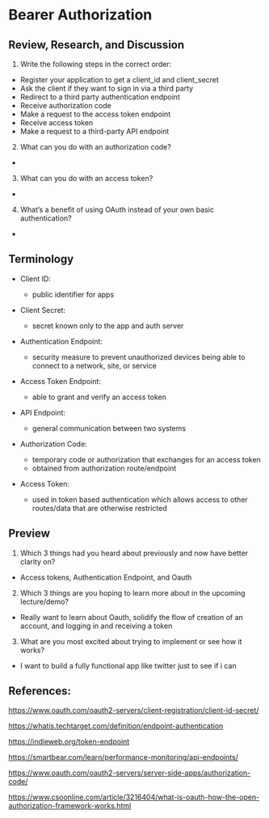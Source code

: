 # Bearer Authorization

## Review, Research, and Discussion

1. Write the following steps in the correct order:

- Register your application to get a client_id and client_secret
- Ask the client if they want to sign in via a third party
- Redirect to a third party authentication endpoint
- Receive authorization code
- Make a request to the access token endpoint
- Receive access token
- Make a request to a third-party API endpoint

2. What can you do with an authorization code?

- 

3. What can you do with an access token?

- 

4. What’s a benefit of using OAuth instead of your own basic authentication?

- 

## Terminology

- Client ID:
  - public identifier for apps

- Client Secret:
  - secret known only to the app and auth server

- Authentication Endpoint:
  - security measure to prevent unauthorized devices being able to connect to a network, site, or service

- Access Token Endpoint:
  - able to grant and verify an access token

- API Endpoint:
  - general communication between two systems

- Authorization Code:
  - temporary code or authorization that exchanges for an access token
  - obtained from authorization route/endpoint

- Access Token:
  - used in token based authentication which allows access to other routes/data that are otherwise restricted

## Preview

1. Which 3 things had you heard about previously and now have better clarity on?

- Access tokens, Authentication Endpoint, and Oauth

2. Which 3 things are you hoping to learn more about in the upcoming lecture/demo?

- Really want to learn about Oauth, solidify the flow of creation of an account, and logging in and receiving a token

3. What are you most excited about trying to implement or see how it works?

- I want to build a fully functional app like twitter just to see if i can

## References:

https://www.oauth.com/oauth2-servers/client-registration/client-id-secret/

https://whatis.techtarget.com/definition/endpoint-authentication

https://indieweb.org/token-endpoint

https://smartbear.com/learn/performance-monitoring/api-endpoints/

https://www.oauth.com/oauth2-servers/server-side-apps/authorization-code/

https://www.csoonline.com/article/3216404/what-is-oauth-how-the-open-authorization-framework-works.html

